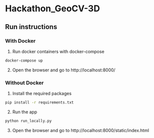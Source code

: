# Hackathon_GeoCV-3D

## Run instructions
### With Docker
1. Run docker containers with docker-compose
```bash
docker-compose up
```
2. Open the browser and go to http://localhost:8000/

### Without Docker
1. Install the required packages
```bash
pip install -r requirements.txt
```
2. Run the app
```bash
python run_locally.py
```
3. Open the browser and go to http://localhost:8000/static/index.html